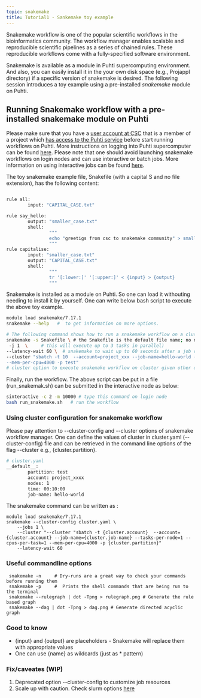 ```yaml
---
topic: snakemake
title: Tutorial1 - Sankemake toy example
---
```

Snakemake workflow is one of the popular scientific workflows in the bioinformatics community. The workflow manager enables scalable and reproducible scientific pipelines as a series of chained rules. These reproducible workflows come with a fully-specified software environment. 

Snakemake is available as a module in Puhti supercomputing environment. And also, you can easily install it in the your own disk space (e.g., Projappl directory) if a specific version of snakemake is desired. The following session introduces a toy example using a pre-installed *snakemake* module on Puhti.

## Running Snakemake workflow with a pre-installed snakemake module on Puhti

Please make sure that you have a [user account at CSC](https://docs.csc.fi/accounts/how-to-create-new-user-account/) that is a member of a project which [has access to the Puhti service](https://docs.csc.fi/accounts/how-to-add-service-access-for-project/) before start running workflows on Puhti.  More instructions on logging into Puhti supercomputer can be found [here](https://csc-training.github.io/csc-env-eff/hands-on/connecting/ssh-puhti.html). Please note that one should avoid launching snakemake workflows on login nodes and can use interactive or batch jobs. More information on using interactive jobs can be found [here](https://docs.csc.fi/computing/running/interactive-usage/).

The toy snakemake example file, Snakefile (with a capital S and no file extension), has the following content:

```bash

rule all:
        input: "CAPITAL_CASE.txt"

rule say_hello:
        output: "smaller_case.txt"
        shell:
                """
                echo "greetigs from csc to snakemake community" > smaller_case.txt
                """
rule capitalise:
        input: "smaller_case.txt"
        output: "CAPITAL_CASE.txt"
        shell:
                """
                tr '[:lower:]' '[:upper:]' < {input} > {output}
                """
```
Snakemake is installed as a module on Puhti. So one can load it withouting needing to install it by yourself. One can write below bash script to execute the above toy example. 

```bash
module load snakemake/7.17.1
snakemake --help   #  to get information on more options.

# The following command shows how to run a snakemake workflow on a cluster using slurm executor
snakemake -s Snakefile \ # the Snakefile is the default file name; no need specify with -s flag
 -j 1  \     # this will execute up to 3 tasks in parallel)       
--latency-wait 60 \  # snakemake to wait up to 60 seconds after a job completes for the output files to become available.
--cluster "sbatch -t 10  --account=project_xxx --job-name=hello-world --tasks-per-node=1 --cpus-per-task=1 
--mem-per-cpu=4000 -p test"
# cluster option to execute snakemake workflow on cluster given other options for slurm
```

Finally, run the workflow. The above script can be put in a file (run_snakemak.sh) can be submitted in the interactive node as below:

```bash
sinteractive -c 2 -m 10000 # type this command on login node
bash run_snakemake.sh   # run the workflow
```

### Using cluster configuration for snakemake workflow

Please pay attention to --cluster-config  and --cluster options of snakemake workflow manager. One can define the values of cluster in cluster.yaml (--cluster-config) file and can be retrieved in the command line options of the flag --cluster e.g., {cluster.partition}. 

```bash
# cluster.yaml 
__default__:
        partition: test
        account: project_xxxx
        nodes: 1
        time: 00:10:00
        job-name: hello-world
```

The snakemake command can be written as :
```
module load snakemake/7.17.1
snakemake --cluster-config cluster.yaml \
	--jobs 1 \
	--cluster "--cluster "sbatch -t {cluster.account}  --account={cluster.account} --job-name={cluster.job-name} --tasks-per-node=1 --cpus-per-task=1 --mem-per-cpu=4000 -p {cluster.partition}"
	--latency-wait 60
```

### Useful commandline options

```
 snakemake -n     # Dry-runs are a great way to check your commands before running them
 snakemake -p     #  Prints the shell commands that are being run to the terminal
 snakemake --rulegraph | dot -Tpng > rulegraph.png # Generate the rule based graph 
 snakemake --dag | dot -Tpng > dag.png # Generate directed acyclic graph
```

### Good to know
- {input} and {output} are placeholders - Snakemake will replace them with appropriate values
-  One can use {name} as wildcards (just as * pattern)
  
### Fix/caveates (WIP)
1. Deprecated option --cluster-config to customize job resources
2. Scale up with caution. Check slurm options [here](https://github.com/Snakemake-Profiles/slurm)
   
